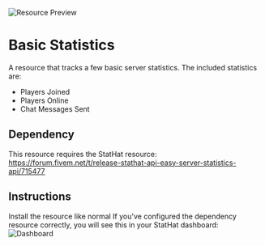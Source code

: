 ![Resource Preview](https://i.imgur.com/KSLAsff.png)
# Basic Statistics
A resource that tracks a few basic server statistics.
The included statistics are:

 - Players Joined
 - Players Online
 - Chat Messages Sent

## Dependency
This resource requires the StatHat resource:
https://forum.fivem.net/t/release-stathat-api-easy-server-statistics-api/715477

## Instructions
Install the resource like normal
If you've configured the dependency resource correctly, you will see this in your StatHat dashboard:
![Dashboard](https://i.imgur.com/G8ixJ7S.png)
